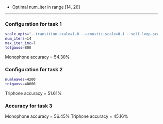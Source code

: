 - Optimal num\_iter in range [14, 20]
------------------
### Configuration for task 1
```sh
scale_opts="--transition-scale=1.0 --acoustic-scale=0.1 --self-loop-scale=0.1"
num_iters=14
max_iter_inc=7
totgauss=800
```
Monophone accuracy = 54.30%


### Configuration for task 2
```sh
numleaves=4200
totgauss=40000
```
Triphone accuracy = 51.61%

### Accuracy for task 3
Monophone accuracy = 56.45%
Triphone accuracy = 45.16%
